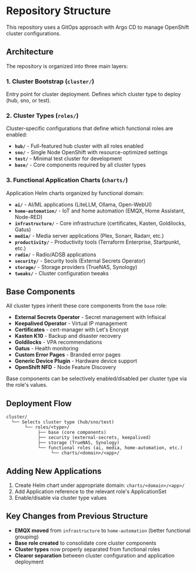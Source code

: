 # Repository Structure

This repository uses a GitOps approach with Argo CD to manage OpenShift cluster configurations.

## Architecture

The repository is organized into three main layers:

### 1. Cluster Bootstrap (`cluster/`)

Entry point for cluster deployment. Defines which cluster type to deploy (hub, sno, or test).

### 2. Cluster Types (`roles/`)

Cluster-specific configurations that define which functional roles are enabled:

- **`hub/`** - Full-featured hub cluster with all roles enabled
- **`sno/`** - Single Node OpenShift with resource-optimized settings
- **`test/`** - Minimal test cluster for development
- **`base/`** - Core components required by all cluster types

### 3. Functional Application Charts (`charts/`)

Application Helm charts organized by functional domain:

- **`ai/`** - AI/ML applications (LiteLLM, Ollama, Open-WebUI)
- **`home-automation/`** - IoT and home automation (EMQX, Home Assistant, Node-RED)
- **`infrastructure/`** - Core infrastructure (certificates, Kasten, Goldilocks, Gatus)
- **`media/`** - Media server applications (Plex, Sonarr, Radarr, etc.)
- **`productivity/`** - Productivity tools (Terraform Enterprise, Startpunkt, etc.)
- **`radio/`** - Radio/ADSB applications
- **`security/`** - Security tools (External Secrets Operator)
- **`storage/`** - Storage providers (TrueNAS, Synology)
- **`tweaks/`** - Cluster configuration tweaks

## Base Components

All cluster types inherit these core components from the `base` role:

- **External Secrets Operator** - Secret management with Infisical
- **Keepalived Operator** - Virtual IP management
- **Certificates** - cert-manager with Let's Encrypt
- **Kasten K10** - Backup and disaster recovery
- **Goldilocks** - VPA recommendations
- **Gatus** - Health monitoring
- **Custom Error Pages** - Branded error pages
- **Generic Device Plugin** - Hardware device support
- **OpenShift NFD** - Node Feature Discovery

Base components can be selectively enabled/disabled per cluster type via the role's values.

## Deployment Flow

```
cluster/
  └── Selects cluster type (hub/sno/test)
       └── roles/<type>/
            ├── base (core components)
            ├── security (external-secrets, keepalived)
            ├── storage (TrueNAS, Synology)
            └── functional roles (ai, media, home-automation, etc.)
                 └── charts/<domain>/<app>/
```

## Adding New Applications

1. Create Helm chart under appropriate domain: `charts/<domain>/<app>/`
2. Add Application reference to the relevant role's ApplicationSet
3. Enable/disable via cluster type values

## Key Changes from Previous Structure

- **EMQX moved** from `infrastructure` to `home-automation` (better functional grouping)
- **Base role created** to consolidate core cluster components
- **Cluster types** now properly separated from functional roles
- **Clearer separation** between cluster configuration and application deployment
